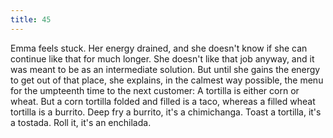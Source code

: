```yaml
---
title: 45
---
```


Emma feels stuck. Her energy drained, and she doesn't know if she can continue like that for much longer.
She doesn't like that job anyway, and it was meant to be as an intermediate solution.
But until she gains the energy to get out of that place, she explains, in the calmest way possible, the menu for the umpteenth time to the next customer:
A tortilla is either corn or wheat.
But a corn tortilla folded and filled is a taco, whereas a filled wheat tortilla is a burrito.
Deep fry a burrito, it's a chimichanga.
Toast a tortilla, it's a tostada.
Roll it, it's an enchilada.
